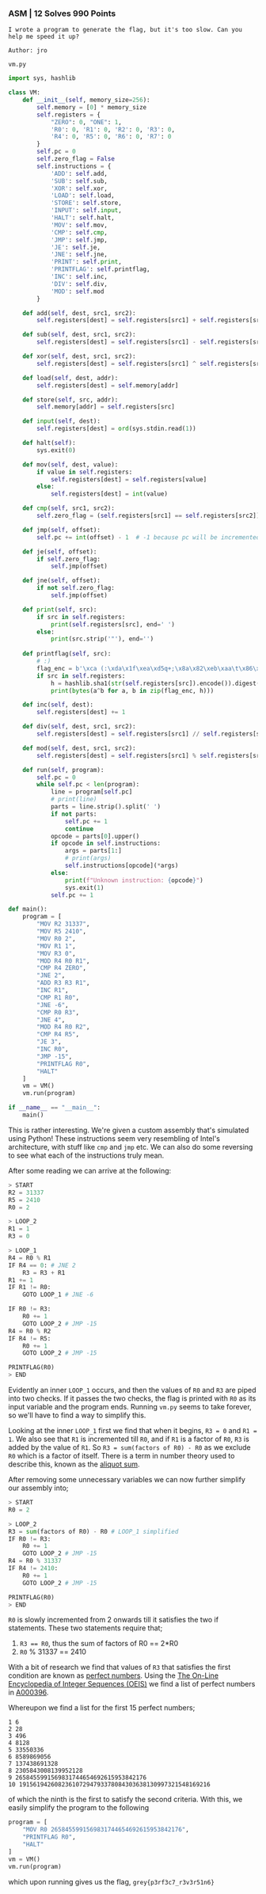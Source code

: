 ### ASM | 12 Solves 990 Points
```
I wrote a program to generate the flag, but it's too slow. Can you help me speed it up?

Author: jro
```

`vm.py`
```py
import sys, hashlib

class VM:
    def __init__(self, memory_size=256):
        self.memory = [0] * memory_size
        self.registers = {
            "ZERO": 0, "ONE": 1,
            'R0': 0, 'R1': 0, 'R2': 0, 'R3': 0,
            'R4': 0, 'R5': 0, 'R6': 0, 'R7': 0
        }
        self.pc = 0
        self.zero_flag = False
        self.instructions = {
            'ADD': self.add,
            'SUB': self.sub,
            'XOR': self.xor,
            'LOAD': self.load,
            'STORE': self.store,
            'INPUT': self.input,
            'HALT': self.halt,
            'MOV': self.mov,
            'CMP': self.cmp,
            'JMP': self.jmp,
            'JE': self.je,
            'JNE': self.jne,
            'PRINT': self.print,
            'PRINTFLAG': self.printflag,
            'INC': self.inc,
            'DIV': self.div,
            'MOD': self.mod
        }

    def add(self, dest, src1, src2):
        self.registers[dest] = self.registers[src1] + self.registers[src2]

    def sub(self, dest, src1, src2):
        self.registers[dest] = self.registers[src1] - self.registers[src2]

    def xor(self, dest, src1, src2):
        self.registers[dest] = self.registers[src1] ^ self.registers[src2]

    def load(self, dest, addr):
        self.registers[dest] = self.memory[addr]

    def store(self, src, addr):
        self.memory[addr] = self.registers[src]

    def input(self, dest):
        self.registers[dest] = ord(sys.stdin.read(1))

    def halt(self):
        sys.exit(0)

    def mov(self, dest, value):
        if value in self.registers:
            self.registers[dest] = self.registers[value]
        else:
            self.registers[dest] = int(value)

    def cmp(self, src1, src2):
        self.zero_flag = (self.registers[src1] == self.registers[src2])

    def jmp(self, offset):
        self.pc += int(offset) - 1  # -1 because pc will be incremented after this

    def je(self, offset):
        if self.zero_flag:
            self.jmp(offset)

    def jne(self, offset):
        if not self.zero_flag:
            self.jmp(offset)

    def print(self, src):
        if src in self.registers:
            print(self.registers[src], end=' ')
        else:
            print(src.strip('"'), end='')
    
    def printflag(self, src):
        # :)
        flag_enc = b'\xca (:\xda\x1f\xea\xd5q+;\x8a\x82\xeb\xaa\t\x86\x12\xec\x83\xc3d0'
        if src in self.registers:
            h = hashlib.sha1(str(self.registers[src]).encode()).digest() * 2
            print(bytes(a^b for a, b in zip(flag_enc, h)))

    def inc(self, dest):
        self.registers[dest] += 1

    def div(self, dest, src1, src2):
        self.registers[dest] = self.registers[src1] // self.registers[src2]

    def mod(self, dest, src1, src2):
        self.registers[dest] = self.registers[src1] % self.registers[src2]

    def run(self, program):
        self.pc = 0
        while self.pc < len(program):
            line = program[self.pc]
            # print(line)
            parts = line.strip().split(' ')
            if not parts:
                self.pc += 1
                continue
            opcode = parts[0].upper()
            if opcode in self.instructions:
                args = parts[1:]
                # print(args)
                self.instructions[opcode](*args)
            else:
                print(f"Unknown instruction: {opcode}")
                sys.exit(1)
            self.pc += 1

def main():
    program = [
        "MOV R2 31337",
        "MOV R5 2410",
        "MOV R0 2",
        "MOV R1 1",
        "MOV R3 0",
        "MOD R4 R0 R1",
        "CMP R4 ZERO",
        "JNE 2",
        "ADD R3 R3 R1",
        "INC R1",
        "CMP R1 R0",
        "JNE -6",
        "CMP R0 R3",
        "JNE 4",
        "MOD R4 R0 R2",
        "CMP R4 R5",
        "JE 3",
        "INC R0",
        "JMP -15",
        "PRINTFLAG R0",
        "HALT"
    ]
    vm = VM()
    vm.run(program)

if __name__ == "__main__":
    main()
```

This is rather interesting. We're given a custom assembly that's simulated using Python! These instructions seem very resembling of Intel's architecture, with stuff like `cmp` and `jmp` etc. We can also do some reversing to see what each of the instructions truly mean.

After some reading we can arrive at the following:
```py
> START
R2 = 31337
R5 = 2410
R0 = 2

> LOOP_2
R1 = 1
R3 = 0

> LOOP_1
R4 = R0 % R1
IF R4 == 0: # JNE 2
    R3 = R3 + R1
R1 += 1
IF R1 != R0:
    GOTO LOOP_1 # JNE -6

IF R0 != R3:
    R0 += 1
    GOTO LOOP_2 # JMP -15
R4 = R0 % R2
IF R4 != R5:
    R0 += 1
    GOTO LOOP_2 # JMP -15

PRINTFLAG(R0)
> END
```

Evidently an inner `LOOP_1` occurs, and then the values of `R0` and `R3` are piped into two checks. If it passes the two checks, the flag is printed with `R0` as its input variable and the program ends. Running `vm.py` seems to take forever, so we'll have to find a way to simplify this.

Looking at the inner `LOOP_1` first we find that when it begins, `R3 = 0` and `R1 = 1`. We also see that `R1` is incremented till `R0`, and if `R1` is a factor of `R0`, `R3` is added by the value of `R1`. So `R3 = sum(factors of R0) - R0` as we exclude `R0` which is a factor of itself. There is a term in number theory used to describe this, known as the [aliquot sum](https://en.wikipedia.org/wiki/Aliquot_sum).

After removing some unnecessary variables we can now further simplify our assembly into;

```py
> START
R0 = 2

> LOOP_2
R3 = sum(factors of R0) - R0 # LOOP_1 simplified
IF R0 != R3:
    R0 += 1
    GOTO LOOP_2 # JMP -15
R4 = R0 % 31337
IF R4 != 2410:
    R0 += 1
    GOTO LOOP_2 # JMP -15

PRINTFLAG(R0)
> END
```

`R0` is slowly incremented from 2 onwards till it satisfies the two if statements. These two statements require that;

1. `R3 == R0`, thus the sum of factors of R0 == 2*R0
2. `R0` % 31337 == 2410

With a bit of research we find that values of `R3` that satisfies the first condition are known as [perfect numbers](https://en.wikipedia.org/wiki/Perfect_number). Using the [The On-Line Encyclopedia of Integer Sequences (OEIS)](https://oeis.org/) we find a list of perfect numbers in [A000396](https://oeis.org/A000396). 

Whereupon we find a list for the first 15 perfect numbers;
```
1 6
2 28
3 496
4 8128
5 33550336
6 8589869056
7 137438691328
8 2305843008139952128
9 2658455991569831744654692615953842176
10 191561942608236107294793378084303638130997321548169216
```

of which the ninth is the first to satisfy the second criteria. With this, we easily simplify the program to the following

```py
program = [
    "MOV R0 2658455991569831744654692615953842176",
    "PRINTFLAG R0",
    "HALT"
]
vm = VM()
vm.run(program)
```

which upon running gives us the flag,
`grey{p3rf3c7_r3v3r51n6}`
